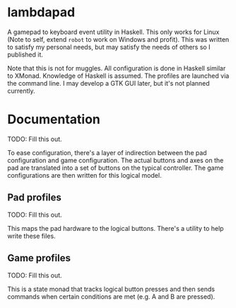 # lambdapad

A gamepad to keyboard event utility in Haskell.  This only works for Linux
(Note to self, extend `robot` to work on Windows and profit).  This was written
to satisfy my personal needs, but may satisfy the needs of others so I published
it.

Note that this is not for muggles.  All configuration is done in Haskell similar
to XMonad.  Knowledge of Haskell is assumed.  The profiles are launched via the
command line.  I may develop a GTK GUI later, but it's not planned currently.

# Documentation

TODO: Fill this out.

To ease configuration, there's a layer of indirection between the pad
configuration and game configuration.  The actual buttons and axes on the pad
are translated into a set of buttons on the typical controller.  The game
configurations are then written for this logical model.

## Pad profiles

TODO: Fill this out.

This maps the pad hardware to the logical buttons.  There's a utility to help
write these files.

## Game profiles

TODO: Fill this out.

This is a state monad that tracks logical button presses and then sends commands
when certain conditions are met (e.g. A and B are pressed).
